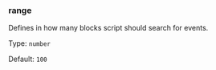 ### range

Defines in how many blocks script should search for events.

Type: `number`

Default: `100`